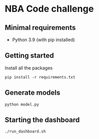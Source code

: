 # NBA Code challenge

## Minimal requirements
- Python 3.9 (with pip installed)

## Getting started
Install all the packages
```
pip install -r requirements.txt
```

## Generate models
```
python model.py
```

## Starting the dashboard
```
./run_dashboard.sh
```